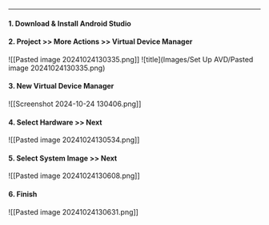 
---

#### 1. Download & Install Android Studio
#### 2. Project >> More Actions >> Virtual Device Manager
![[Pasted image 20241024130335.png]]
![title](Images/Set Up AVD/Pasted image 20241024130335.png)
#### 3. New Virtual Device Manager
![[Screenshot 2024-10-24 130406.png]]

#### 4. Select Hardware >> Next
![[Pasted image 20241024130534.png]]

#### 5. Select System Image >> Next
![[Pasted image 20241024130608.png]]

#### 6. Finish
![[Pasted image 20241024130631.png]]
